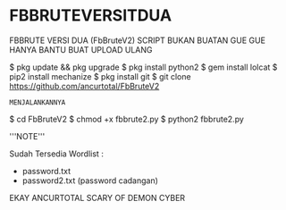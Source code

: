# FBBRUTEVERSITDUA

FBBRUTE VERSI DUA (FbBruteV2)
SCRIPT BUKAN BUATAN GUE
GUE HANYA BANTU BUAT UPLOAD ULANG

$ pkg update && pkg upgrade
$ pkg install python2
$ gem install lolcat
$ pip2 install mechanize
$ pkg install git
$ git clone 
https://github.com/ancurtotal/FbBruteV2


```MENJALANKANNYA```

$ cd FbBruteV2
$ chmod +x fbbrute2.py
$ python2 fbbrute2.py


'''NOTE'''

Sudah Tersedia Wordlist :
- password.txt
- password2.txt (password cadangan)


EKAY ANCURTOTAL
SCARY OF DEMON CYBER
